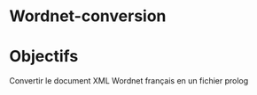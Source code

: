 Wordnet-conversion
==================

# Objectifs 
Convertir le document XML Wordnet français en un fichier prolog
